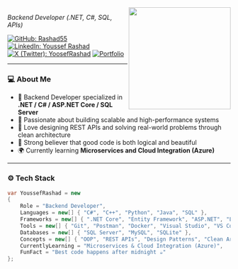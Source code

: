 
<img align='right' src="https://i.postimg.cc/25M5vMpS/021479d2013154480cfe7c47b1e47f2d.png" width="230">

<p><em>Backend Developer (.NET, C#, SQL, APIs)</em></p>

[![GitHub: Rashad55](https://img.shields.io/badge/-Rashad55-181717?style=for-the-badge&logo=github&logoColor=white)](https://github.com/Rashad55)
[![LinkedIn: Youssef Rashad](https://img.shields.io/badge/-Youssef%20Rashad-0A66C2?style=for-the-badge&logo=linkedin&logoColor=white)](http://linkedin.com/in/youssef-rashad-)
[![X (Twitter): YoosefRashad](https://img.shields.io/badge/-YoosefRashad-000000?style=for-the-badge&logo=x&logoColor=white)](https://x.com/YoosefRashad)
[![Portfolio](https://img.shields.io/badge/-Portfolio-FF6F00?style=for-the-badge&logo=google-chrome&logoColor=white)](https://chimerical-souffle-38a65f.netlify.app)

---

### 💻 About Me

- 🎯 Backend Developer specialized in **.NET / C# / ASP.NET Core / SQL Server**  
- 🧠 Passionate about building scalable and high-performance systems  
- 💬 Love designing REST APIs and solving real-world problems through clean architecture  
- 🧩 Strong believer that good code is both logical and beautiful  
- 🌍 Currently learning **Microservices and Cloud Integration (Azure)**  

---

### ⚙️ Tech Stack

```csharp
var YoussefRashad = new
{
    Role = "Backend Developer",
    Languages = new[] { "C#", "C++", "Python", "Java", "SQL" },
    Frameworks = new[] { ".NET Core", "Entity Framework", "ASP.NET", "LINQ" },
    Tools = new[] { "Git", "Postman", "Docker", "Visual Studio", "VS Code" },
    Databases = new[] { "SQL Server", "MySQL", "SQLite" },
    Concepts = new[] { "OOP", "REST APIs", "Design Patterns", "Clean Architecture" },
    CurrentlyLearning = "Microservices & Cloud Integration (Azure)",
    FunFact = "Best code happens after midnight ☕"
};
